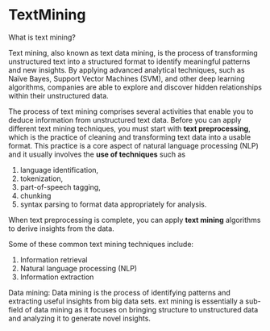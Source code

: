# TextMining

What is text mining?

Text mining, also known as text data mining, is the process of transforming unstructured text into a structured format to identify meaningful patterns and new insights.
By applying advanced analytical techniques, such as Naïve Bayes, Support Vector Machines (SVM), and other deep learning algorithms, companies are able to explore and
discover hidden relationships within their unstructured data.

The process of text mining comprises several activities that enable you to deduce information from unstructured text data. 
Before you can apply different text mining techniques, you must start with **text preprocessing**, which is the practice of cleaning and transforming 
text data into a usable format. This practice is a core aspect of natural language processing (NLP) and it usually involves the **use of techniques** such as 
1. language identification, 
2. tokenization, 
3. part-of-speech tagging,
4. chunking 
5. syntax parsing to format data appropriately for analysis. 

When text preprocessing is complete, you can apply **text mining** algorithms to derive insights from the data. 

Some of these common text mining techniques include:
1. Information retrieval
2. Natural language processing (NLP)
3. Information extraction

Data mining: Data mining is the process of identifying patterns and extracting useful insights from big data sets. ext mining is essentially a sub-field of 
data mining as it focuses on bringing structure to unstructured data and analyzing it to generate novel insights.
